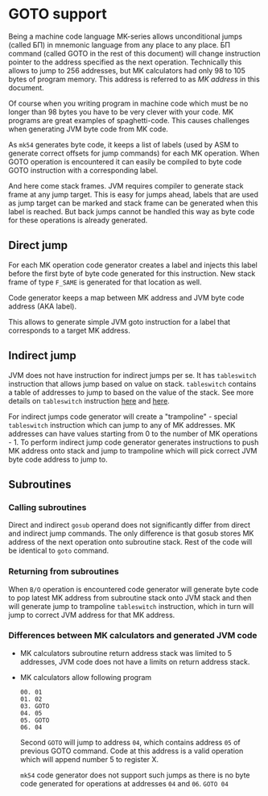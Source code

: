 GOTO support
============

Being a machine code language MK-series allows unconditional jumps (called БП) in mnemonic language from any place to
any place. БП command (called GOTO in the rest of this document) will change instruction pointer to the address specified
as the next operation. Technically this allows to jump to 256 addresses, but MK calculators had only 98 to 105 bytes of
program memory. This address is referred to as *MK address* in this document.

Of course when you writing program in machine code which must be no longer than 98 bytes you have to be very clever 
with your code. MK programs are great examples of spaghetti-code. This causes challenges when generating JVM byte code
from MK code.

As `mk54` generates byte code, it keeps a list of labels (used by ASM to generate correct offsets for jump commands) for
each MK operation. When GOTO operation is encountered it can easily be compiled to byte code GOTO instruction with a
corresponding label.

And here come stack frames. JVM requires compiler to generate stack frame at any jump target. This is easy for jumps 
ahead, labels that are used as jump target can be marked and stack frame can be generated when this label is reached. 
But back jumps cannot be handled this way as byte code for these operations is already generated.

Direct jump
-----------

For each MK operation code generator creates a label and injects this label before the first byte of byte code generated 
for this instruction. New stack frame of type `F_SAME` is generated for that location as well.

Code generator keeps a map between MK address and JVM byte code address (AKA label).

This allows to generate simple JVM goto instruction for a label that corresponds to a target MK address.

Indirect jump
-------------

JVM does not have instruction for indirect jumps per se. It has `tableswitch` instruction that allows jump based on value
on stack. `tableswitch` contains a table of addresses to jump to based on the value of the stack.
See more details on `tableswitch` instruction [here](https://docs.oracle.com/javase/specs/jvms/se8/html/jvms-6.html#jvms-6.5.tableswitch)
and [here](https://cs.au.dk/~mis/dOvs/jvmspec/ref-tableswi.html).

For indirect jumps code generator will create a "trampoline" - special `tableswitch` instruction which can jump to any
of MK addresses. MK addresses can have values starting from 0 to the number of MK operations - 1. To perform indirect jump
code generator generates instructions to push MK address onto stack and jump to trampoline which will pick correct JVM 
byte code address to jump to.

Subroutines
-----------

### Calling subroutines 

Direct and indirect `gosub` operand does not significantly differ from direct and indirect jump commands. The only difference
is that gosub stores MK address of the next operation onto subroutine stack. Rest of the code will be identical to `goto`
command. 

### Returning from subroutines

When `В/О` operation is encountered code generator will generate byte code to pop latest MK address from subroutine 
stack onto JVM stack and then will generate jump to trampoline `tableswitch` instruction, which in turn will jump to
correct JVM address for that MK address.     

### Differences between MK calculators and generated JVM code

 - MK calculators subroutine return address stack was limited to 5 addresses, JVM code does not have a limits on return
address stack.
 - MK calculators allow following program
 
       00. 01
       01. 02
       03. GOTO
       04. 05
       05. GOTO
       06. 04
       
   Second `GOTO` will jump to address `04`, which contains address `05` of previous
   GOTO command. Code at this address is a valid operation which will append number 5
   to register X.
   
   `mk54` code generator does not support such jumps as there is no byte code generated for
   operations at addresses `04` and `06`. `GOTO 04`